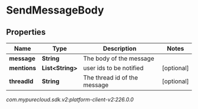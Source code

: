 # SendMessageBody


## Properties

| Name | Type | Description | Notes |
| ------------ | ------------- | ------------- | ------------- |
| **message** | **String** | The body of the message |  |
| **mentions** | **List&lt;String&gt;** | user ids to be notified |  [optional] |
| **threadId** | **String** | The thread id of the message |  [optional] |




_com.mypurecloud.sdk.v2:platform-client-v2:226.0.0_
